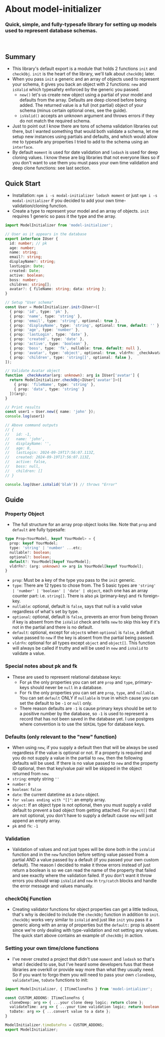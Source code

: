 # About model-initializer
<h3>Quick, simple, and fully-typesafe library for setting up models used to represent database schemas.</h3>
<br>


## Summary
- This library's default export is a module that holds 2 functions `init` and `checkObj`. `init` is the heart of the library, we'll talk about `checkObj` later.
- When you pass `init` a generic and an array of objects used to represent your schema, it gives you back an object with 2 functions: `new` and `isValid` which typesafety enforced by the generic you passed.
  - `new()` let's us create new object using a partial of your model and defaults from the array. Defaults are deep cloned before being added. The returned value is a full (not partial) object of your schema (minus certain optional ones, see the guide).
  - `isValid()` accepts an unknown argument and throws errors if they do not match the required schema.
- Just to point out I know there are tons of schema validation libraries out there, but I wanted something that would both validate a schema, let me setup new instances using partials and defaults, and which would allow me to typesafe any properties I tried to add to the schema using an `interface`.
- By default `moment` is used for date validation and `lodash` is used for deep cloning values. I know these are big libraries that not everyone likes so if you don't want to use them you must pass your own time validation and deep clone functions: see last section.


## Quick Start
- Installation: `npm i -s modal-initializer lodash moment` or just `npm i -s modal-initializer` if you decided to add your own time-validation/cloning function.
- Create a type to represent your model and an array of objects. `init` requires 1 generic so pass it the type and the array.

```typescript
import ModelInitializer from 'model-initializer';

// User as it appears in the database
export interface IUser {
  id: number; // pk
  age: number;
  name: string;
  email?: string;
  displayName?: string;
  lastLogin: Date;
  created: Date;
  active: boolean;
  boss: number;
  children: string[];
  avatar?: { fileName: string; data: string };
}

// Setup "User schema"
const User = ModelInitializer.init<IUser>([
  { prop: 'id', type: 'pk' },
  { prop: 'name', type: 'string' },
  { prop: 'email', type: 'string', optional: true },
  { prop: 'displayName', type: 'string', optional: true, default: '' },
  { prop: 'age', type: 'number' },
  { prop: 'lastLogin', type: 'date' },
  { prop: 'created', type: 'date' },
  { prop: 'active', type: 'boolean' },
  { prop: 'boss', type: 'fk', nullable: true, default: null },
  { prop: 'avatar', type: 'object', optional: true, vldrFn: _checkAvatar },
  { prop: 'children', type: 'string[]', optional: false },
]);

// Validate Avatar object
function _checkAvatar(arg: unknown): arg is IUser['avatar'] {
  return ModelInitializer.checkObj<IUser['avatar']>([
    { prop: 'fileName', type: 'string' },
    { prop: 'data', type: 'string' }
  ])(arg);
}

// Print results
const user1 = User.new({ name: 'john' });
console.log(user1)

// Above command outputs
// {
//   id: -1,
//   name: 'john',
//   displayName: '',
//   age: 0,
//   lastLogin: 2024-09-19T17:56:07.113Z,
//   created: 2024-09-19T17:56:07.113Z,
//   active: false,
//   boss: null,
//   children: []
// }

console.log(User.isValid('blah')) // throws "Error"
```


## Guide

### Property Object

- The full structure for an array prop object looks like. Note that `prop` and `default` are fully typesafe:
```typescript
type Prop<YourModel, keyof YourModel> = {
  prop: keyof YourModel;
  type: 'string' | 'number' ...etc;
  nullable?: boolean;
  optional?: boolean;
  default?: YourModel[keyof YourModel];
  vldrFn?: (arg: unknown) => arg is YourModel[keyof YourModel];
}
```
- `prop`: Must be a key of the type you pass to the `init` generic.
- `type`: There are 12 types to chose from. The 5 basic types are `'string' | 'number' | 'boolean' | 'date' | object`, each one has an array counter part: i.e. `string[]`. There is also `pk` (primary-key) and `fk` foreign-key.
- `nullable`: optional, default is `false`, says that null is a valid value regardless of what's set by type.
- `optional`: optional, default is `false`, prevents an error from being thrown if key is absent from the `isValid` check and tells `new` to skip this key if it's not in the partial and there is no default.
- `default`: optional, except for `object`s when `optional` is `false`, a default value passed to `new` if the key is absent from the partial being passed.
- `vldrFn`: optional for all types except `object` and `object[]`. This function will always be called if truthy and will be used in `new` and `isValid` to validate a value.

### Special notes about pk and fk
- These are used to represent relational database keys:
  - For `pk` the only properties you can set are `prop` and `type`, primary-keys should never be `null` in a database.
  - For `fk` the only properties you can set are `prop`, `type`, and `nullable`. You can set `default` ONLY if `nullable` is true in which cause you can set the default to be `-1` or `null` only.
  - There reason defaults are `-1` is cause primary keys should be set to a positive number by the database, so `-1` is used to represent a record that has not been saved in the database yet. I use postgres where convention is to use the `SERIAL` type for database keys.

### Defaults (only relevant to the "new" function)
- When using `new`, if you supply a default then that will be always be used regardless if the value is optional or not. If a property is required and you do not supply a value in the partial to `new`, then the following defaults will be used. If there is no value passed to `new` and the property ID optional, then that key/value pair will be skipped in the object returned from `new`.
- `string`: empty string `''`
- `number`: `0`
- `boolean`: `false`
- `date`: the current datetime as a `Date` object.
- `for values ending with "[]"`: an empty array.
- `object`: If an object type is not optional, then you must supply a valid default to prevent a bad object from getting attached. For `object[]` that are not optional, you don't have to supply a default cause `new` will just append an empty array.
- `pk` and `fk`: `-1`

### Validation
- Validation of values and not just types will be done both in the `isValid` function and in the `new` function before setting value passed from a partial AND a value passed by a default (if you passed your own custom default). The reason I decided to make it throw errors instead of just return a boolean is so we can read the name of the property that failed and see exactly where the validation failed. If you don't want it throw errors you should wrap `isValid` and `new` in `try/catch` blocks and handle the error message and values manually.

### checkObj Function
- Creating validator functions for object properties can get a little tedious, that's why is decided to include the `checkObj` function in addition to `init`. `checkObj` works very similar to `isValid` and just like `init` you pass it a generic along with an array of properties but the `default:` prop is absent since we're only dealing with type-validation and not setting any values. The quick start above contains an example of `checkObj` in action.

### Setting your own time/clone functions
- I've never created a project that didn't use `moment` and `lodash` so that's what I decided to use, but I've heard some developers fuss that these libraries are overkill or provide way more than what they usually need. So if you want to forgo them you will need to pass your own `cloneDeep`, `validateTime`, `toDate` functions to init:
```typescript
import ModelInitializer, { ITimeCloneFns } from 'model-intializer';

const CUSTOM_ADDONS: ITimeCloneFns {
  cloneDeep: arg => { ...your clone deep logic; return clone };
  validateTime: arg => { ...your time validation logic; return boolean };
  toDate: arg => { ...convert value to a date };
}

ModelInitializer.timeDateFns = CUSTOM_ADDONS;
export ModelInitializer;

```
